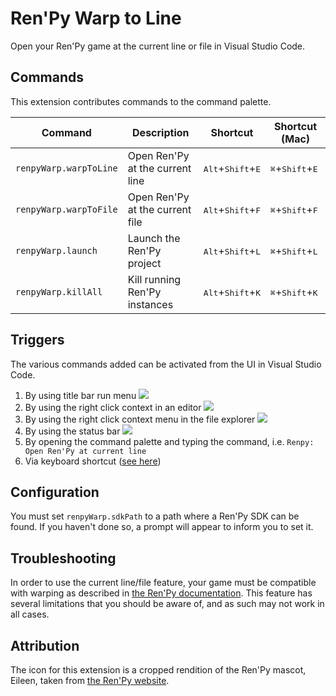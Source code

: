 # Ren'Py Warp to Line

Open your Ren'Py game at the current line or file in Visual Studio Code.

## Commands

This extension contributes commands to the command palette.

| Command                | Description                     | Shortcut                                     | Shortcut (Mac)                             |
| ---------------------- | ------------------------------- | -------------------------------------------- | ------------------------------------------ |
| `renpyWarp.warpToLine` | Open Ren'Py at the current line | <kbd>Alt</kbd>+<kbd>Shift</kbd>+<kbd>E</kbd> | <kbd>⌘</kbd>+<kbd>Shift</kbd>+<kbd>E</kbd> |
| `renpyWarp.warpToFile` | Open Ren'Py at the current file | <kbd>Alt</kbd>+<kbd>Shift</kbd>+<kbd>F</kbd> | <kbd>⌘</kbd>+<kbd>Shift</kbd>+<kbd>F</kbd> |
| `renpyWarp.launch`     | Launch the Ren'Py project       | <kbd>Alt</kbd>+<kbd>Shift</kbd>+<kbd>L</kbd> | <kbd>⌘</kbd>+<kbd>Shift</kbd>+<kbd>L</kbd> |
| `renpyWarp.killAll`    | Kill running Ren'Py instances   | <kbd>Alt</kbd>+<kbd>Shift</kbd>+<kbd>K</kbd> | <kbd>⌘</kbd>+<kbd>Shift</kbd>+<kbd>K</kbd> |

## Triggers

The various commands added can be activated from the UI in Visual Studio Code.

1. By using title bar run menu ![](images/tab_bar.png)
2. By using the right click context in an editor ![](images/editor_context.png)
3. By using the right click context menu in the file explorer
   ![](images/explorer_context.png)
4. By using the status bar ![](images/status_bar.png)
5. By opening the command palette and typing the command, i.e.
   `Renpy: Open Ren'Py at current line`
6. Via keyboard shortcut ([see here](#commands))

## Configuration

You must set <code codesetting="renpyWarp.sdkPath">renpyWarp.sdkPath</code> to a
path where a Ren'Py SDK can be found. If you haven't done so, a prompt will appear
to inform you to set it.

## Troubleshooting

In order to use the current line/file feature, your game must be compatible with
warping as described in [the Ren'Py
documentation](https://www.renpy.org/doc/html/developer_tools.html#warping-to-a-line).
This feature has several limitations that you should be aware of, and as such
may not work in all cases.

## Attribution

The icon for this extension is a cropped rendition of the Ren'Py mascot, Eileen,
taken from [the Ren'Py website](https://www.renpy.org/artcard.html).
